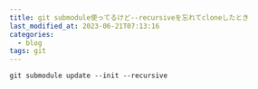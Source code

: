 ```yaml
---
title: git submodule使ってるけど--recursiveを忘れてcloneしたとき
last_modified_at: 2023-06-21T07:13:16
categories:
  - blog
tags: git
---
```


```shell
git submodule update --init --recursive
```
